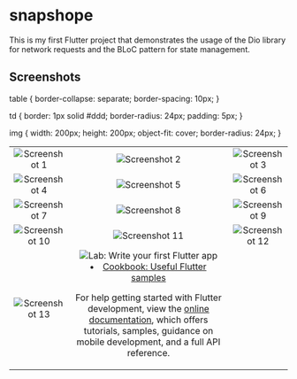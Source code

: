 # snapshope

This is my first Flutter project that demonstrates the usage of the Dio library for network requests and the BLoC pattern for state management.
## Screenshots

table {
  border-collapse: separate;
  border-spacing: 10px;
}

td {
  border: 1px solid #ddd;
  border-radius: 24px;
  padding: 5px;
}

img {
  width: 200px;
  height: 200px;
  object-fit: cover;
  border-radius: 24px;
}
</style>
<table>
  <tr>
    <td align="center">
      <img src="https://github.com/ahmedsamyha/E-Commerce-App/assets/124884916/3c8047ad-5f86-4f02-b816-6b7738e9fc00" alt="Screenshot 1">
    </td>
    <td align="center">
      <img src="https://github.com/ahmedsamyha/E-Commerce-App/assets/124884916/e942eb61-6fc2-489c-82c2-aea0074c2e0a" alt="Screenshot 2">
    </td>
    <td align="center">
      <img src="https://github.com/ahmedsamyha/E-Commerce-App/assets/124884916/c5f1ca41-c5c6-4d73-bfe5-6406e1e0d443" alt="Screenshot 3">
    </td>
  </tr>
  <tr>
    <td align="center">
      <img src="https://github.com/ahmedsamyha/E-Commerce-App/assets/124884916/6f602a54-16fa-4d8e-a96e-1fa82447291c" alt="Screenshot 4">
    </td>
    <td align="center">
      <img src="https://github.com/ahmedsamyha/E-Commerce-App/assets/124884916/9e3139e9-f952-4253-a8b8-879b346ba9fd" alt="Screenshot 5">
    </td>
    <td align="center">
      <img src="https://github.com/ahmedsamyha/E-Commerce-App/assets/124884916/20a671be-4517-4e8a-97ef-8edc6b942f5b" alt="Screenshot 6">
    </td>
  </tr>
  <tr>
    <td align="center">
      <img src="https://github.com/ahmedsamyha/E-Commerce-App/assets/124884916/59d44758-435f-4012-9dbc-30d50e15a5b9" alt="Screenshot 7">
    </td>
    <td align="center">
      <img src="https://github.com/ahmedsamyha/E-Commerce-App/assets/124884916/778b7488-dbc5-4cf9-bb8e-7f90c50050dd" alt="Screenshot 8">
    </td>
    <td align="center">
      <img src="https://github.com/ahmedsamyha/E-Commerce-App/assets/124884916/1dcd3ff3-df94-4c8f-813a-770bb2c1b32b" alt="Screenshot 9">
    </td>
  </tr>
  <tr>
    <td align="center">
      <img src="https://github.com/ahmedsamyha/E-Commerce-App/assets/124884916/91650627-bb94-42e1-92ef-4f480215402a" alt="Screenshot 10">
    </td>
    <td align="center">
      <img src="https://github.com/ahmedsamyha/E-Commerce-App/assets/124884916/5af17250-a944-4e27-a240-ec63aabe6f8c" alt="Screenshot 11">
    </td>
    <td align="center">
      <img src="https://github.com/ahmedsamyha/E-Commerce-App/assets/124884916/93b2d920-eb0f-44fa-a33d-a3c9e51fd2fa" alt="Screenshot 12">
    </td>
  </tr>
  <tr>
    <td align="center">
      <img src="https://github.com/ahmedsamyha/E-Commerce-App/assets/124884916/1034384c-a811-4f5f-8aa3-747db10003b5" alt="Screenshot 13">
    </td>
    <td align="center">
      <img src="https://github.com/ahmedsamyha/E-Commerce-AppI apologize, but it seems like the links you provided for the images are not accessible. The URLs you provided are pointing to a GitHub repository, but it's not possible to access the images directly from there. To display images in a GitHub readme file, the images need to be hosted on a publicly accessible server or an image hosting platform.

- [Lab: Write your first Flutter app](https://docs.flutter.dev/get-started/codelab)
- [Cookbook: Useful Flutter samples](https://docs.flutter.dev/cookbook)

For help getting started with Flutter development, view the
[online documentation](https://docs.flutter.dev/), which offers tutorials,
samples, guidance on mobile development, and a full API reference.
